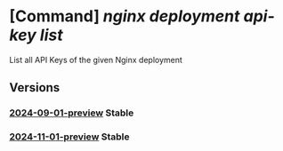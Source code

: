 # [Command] _nginx deployment api-key list_

List all API Keys of the given Nginx deployment

## Versions

### [2024-09-01-preview](/Resources/mgmt-plane/L3N1YnNjcmlwdGlvbnMve30vcmVzb3VyY2Vncm91cHMve30vcHJvdmlkZXJzL25naW54Lm5naW54cGx1cy9uZ2lueGRlcGxveW1lbnRzL3t9L2FwaWtleXM=/2024-09-01-preview.xml) **Stable**

<!-- mgmt-plane /subscriptions/{}/resourcegroups/{}/providers/nginx.nginxplus/nginxdeployments/{}/apikeys 2024-09-01-preview -->

### [2024-11-01-preview](/Resources/mgmt-plane/L3N1YnNjcmlwdGlvbnMve30vcmVzb3VyY2Vncm91cHMve30vcHJvdmlkZXJzL25naW54Lm5naW54cGx1cy9uZ2lueGRlcGxveW1lbnRzL3t9L2FwaWtleXM=/2024-11-01-preview.xml) **Stable**

<!-- mgmt-plane /subscriptions/{}/resourcegroups/{}/providers/nginx.nginxplus/nginxdeployments/{}/apikeys 2024-11-01-preview -->
